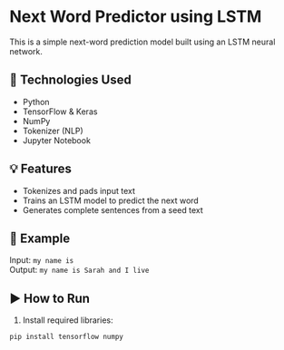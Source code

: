 # Next Word Predictor using LSTM

This is a simple next-word prediction model built using an LSTM neural network.

## 🚀 Technologies Used
- Python
- TensorFlow & Keras
- NumPy
- Tokenizer (NLP)
- Jupyter Notebook

## 💡 Features
- Tokenizes and pads input text
- Trains an LSTM model to predict the next word
- Generates complete sentences from a seed text

## 🧪 Example
Input: `my name is`  
Output: `my name is Sarah and I live`

## ▶️ How to Run
1. Install required libraries:
```bash
pip install tensorflow numpy

